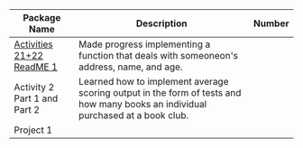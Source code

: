 | Package Name | Description | Number|
| ------------ |-------------|-------|          
|  [Activities 21+22](https://github.com/Coontm/CoonTreyCS121/blob/main/act21p1.java) [ReadME 1](https://github.com/Coontm/CoonTreyCS121/blob/main/Package%201%20README.md%20)          |   Made progress implementing a function that deals with someoneon's address, name, and age.          |       |
|  Activity 2 Part 1 and Part 2           |  Learned how to implement average scoring output in the form of tests and how many books an individual purchased at a book club.           |       |
| Project 1             |             |       |
